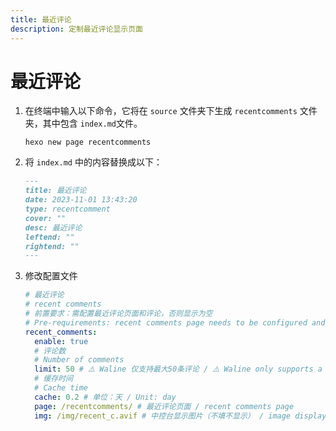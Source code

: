 ```yaml
---
title: 最近评论
description: 定制最近评论显示页面
---
```


# 最近评论 <Badge text="^1.12.3" type="tip"/>

1. 在终端中输入以下命令，它将在 `source` 文件夹下生成 `recentcomments` 文件夹，其中包含 `index.md` ​文件。
    ```shell
    hexo new page recentcomments
    ```

2. 将 `index.md` ​中的内容替换成以下：
    ```markdown
    ---
    title: 最近评论
    date: 2023-11-01 13:43:20
    type: recentcomment
    cover: ""
    desc: 最近评论
    leftend: ""
    rightend: ""
    ---
    ```
3. 修改配置文件
    ```yaml
    # 最近评论
    # recent comments
    # 前置要求：需配置最近评论页面和评论，否则显示为空
    # Pre-requirements: recent comments page needs to be configured and commented, otherwise it will be displayed as empty
    recent_comments:
      enable: true
      # 评论数
      # Number of comments
      limit: 50 # ⚠️ Waline 仅支持最大50条评论 / ⚠️ Waline only supports a maximum of 50 comments
      # 缓存时间
      # Cache time
      cache: 0.2 # 单位：天 / Unit: day
      page: /recentcomments/ # 最近评论页面 / recent comments page
      img: /img/recent_c.avif # 中控台显示图片（不填不显示） / image displayed in the console
    ```